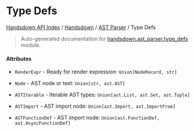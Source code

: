 # Type Defs

[Handsdown API Index](../../README.md#handsdown-api-index) /
[Handsdown](../index.md#handsdown) /
[AST Parser](./index.md#ast-parser) /
Type Defs

> Auto-generated documentation for [handsdown.ast_parser.type_defs](https://github.com/vemel/handsdown/blob/main/handsdown/ast_parser/type_defs.py) module.

#### Attributes

- `RenderExpr` - Ready for render expression: `Union[NodeRecord, str]`

- `Node` - AST node or text: `Union[str, ast.AST]`

- `ASTIterable` - Iterable AST types: `Union[ast.List, ast.Set, ast.Tuple]`

- `ASTImport` - AST import node: `Union[ast.Import, ast.ImportFrom]`

- `ASTFunctionDef` - AST import node: `Union[ast.FunctionDef, ast.AsyncFunctionDef]`
